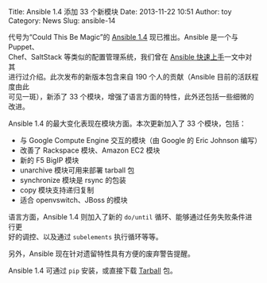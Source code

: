 Title: Ansible 1.4 添加 33 个新模块
Date: 2013-11-22 10:51
Author: toy
Category: News
Slug: ansible-14

代号为“Could This Be Magic”的 [Ansible 1.4][b] 现已推出。Ansible
是一个与 Puppet、  
Chef、SaltStack 等类似的配置管理系统，我们曾在 [Ansible
快速上手][a]一文中对其  
进行过介绍。此次发布的新版本包含来自 190 个人的贡献（Ansible
目前的活跃程度由此  
可见一斑），新添了 33
个模块，增强了语言方面的特性，此外还包括一些细微的改进。  

Ansible 1.4 的最大变化表现在模块方面。本次更新加入了 33 个模块，包括：

* 与 Google Compute Engine 交互的模块（由 Google 的 Eric Johnson
编写）  
* 改善了 Rackspace 模块、Amazon EC2 模块  
* 新的 F5 BigIP 模块  
* unarchive 模块可用来部署 tarball 包  
* synchronize 模块是 rsync 的包装  
* copy 模块支持递归复制  
* 适合 openvswitch、JBoss 的模块

语言方面，Ansible 1.4 则加入了新的 `do/until`
循环、能够通过任务失败条件进行更  
好的调控、以及通过 `subelements` 执行循环等等。

另外，Ansible 现在针对遗留特性具有方便的废弃警告提醒。

Ansible 1.4 可通过 `pip` 安装，或直接下载 [Tarball][t] 包。

[b]: http://blog.ansibleworks.com/2013/11/21/ansible-1-4-released/  
[a]: http://linuxtoy.org/archives/hands-on-with-ansible.html  
[t]: http://ansibleworks.com/releases/ansible-1.4.tar.gz
